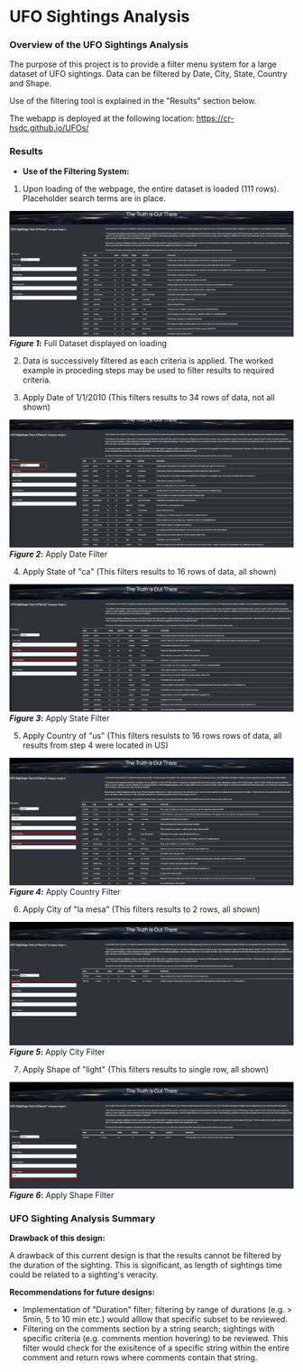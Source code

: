 # UFO Sightings Analysis

### **Overview of the UFO Sightings Analysis**
The purpose of this project is to provide a filter menu system for a large dataset of UFO sightings. Data can be filtered by Date, City, State, Country and Shape.

Use of the filtering tool is explained in the "Results" section below.

The webapp is deployed at the following location: 
https://cr-hsdc.github.io/UFOs/

### **Results**

 * **Use of the Filtering System:**

 1) Upon loading of the webpage, the entire dataset is loaded (111 rows). Placeholder search terms are in place.
 
![Figure 1](https://github.com/CR-HSDC/UFOs/blob/main/resources/1_FullData.png)
**_Figure 1_:** Full Dataset displayed on loading
 
 2) Data is successively filtered as each criteria is applied. The worked example in proceding steps may be used to filter results to required criteria.
 
 3) Apply Date of 1/1/2010 (This filters results to 34 rows of data, not all shown)

![Figure 2](https://github.com/CR-HSDC/UFOs/blob/main/resources/2_ApplyDate.png)
**_Figure 2_:** Apply Date Filter

 
 4) Apply State of "ca" (This filters results to 16 rows of data, all shown)
 
![Figure 3](https://github.com/CR-HSDC/UFOs/blob/main/resources/3_ApplyState.png)
**_Figure 3_:** Apply State Filter
 
 5) Apply Country of "us" (This filters resulsts to 16 rows rows of data, all results from step 4 were located in US)
 
![Figure 4](https://github.com/CR-HSDC/UFOs/blob/main/resources/4_ApplyCountry.png)
**_Figure 4_:** Apply Country Filter

 6) Apply City of "la mesa" (This filters results to 2 rows, all shown)

![Figure 5](https://github.com/CR-HSDC/UFOs/blob/main/resources/5_ApplyCity.png)
**_Figure 5_:** Apply City Filter
 
 7) Apply Shape of "light" (This filters results to single row, all shown)

![Figure 6](https://github.com/CR-HSDC/UFOs/blob/main/resources/6_ApplyShape.png)
**_Figure 6_:** Apply Shape Filter

 

### **UFO Sighting Analysis Summary**



**Drawback of this design:**

A drawback of this current design is that the results cannot be filtered by the duration of the sighting. This is significant, as length of sightings time could be related to a sighting's veracity.

**Recommendations for future designs:**

  * Implementation of "Duration" filter; filtering by range of durations (e.g. > 5min, 5 to 10 min etc.) would alllow that specific subset to be reviewed.
  * Filtering on the comments section by a string search; sightings with specific criteria (e.g. comments mention hovering) to be reviewed. This filter would check for the exisitence of a specific string within the entire comment and return rows where comments contain that string.
	




